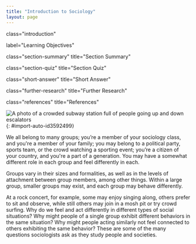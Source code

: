 ```yaml
---
title: "Introduction to Sociology"
layout: page
---
```



<cnx-pi data-type="cnx.flag.introduction"> class="introduction" </cnx-pi>

<cnx-pi data-type="chapter-toc">label="Learning Objectives"</cnx-pi>

<cnx-pi data-type="cnx.eoc">class="section-summary" title="Section Summary"</cnx-pi>

<cnx-pi data-type="cnx.eoc">class="section-quiz" title="Section Quiz"</cnx-pi>

<cnx-pi data-type="cnx.eoc">class="short-answer" title="Short Answer"</cnx-pi>

<cnx-pi data-type="cnx.eoc">class="further-research" title="Further Research"</cnx-pi>

<cnx-pi data-type="cnx.eoc">class="references" title="References"</cnx-pi>

 ![A photo of a crowded subway station full of people going up and down escalators](../resources/CNX_Soc2e_Figure_01_01_001.jpg "Sociologists study how society affects people and how people affect society. (Photo courtesy of Diego Torres Silvestre/flickr)"){: #import-auto-id3592499}

We all belong to many groups; you’re a member of your sociology class, and you\'re a member of your family; you may belong to a political party, sports team, or the crowd watching a sporting event; you’re a citizen of your country, and you\'re a part of a generation. You may have a somewhat different role in each group and feel differently in each.

Groups vary in their sizes and formalities, as well as in the levels of attachment between group members, among other things. Within a large group, smaller groups may exist, and each group may behave differently.

At a rock concert, for example, some may enjoy singing along, others prefer to sit and observe, while still others may join in a mosh pit or try crowd surfing. Why do we feel and act differently in different types of social situations? Why might people of a single group exhibit different behaviors in the same situation? Why might people acting similarly not feel connected to others exhibiting the same behavior? These are some of the many questions sociologists ask as they study people and societies.

